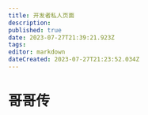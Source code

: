 ```yaml
---
title: 开发者私人页面
description: 
published: true
date: 2023-07-27T21:39:21.923Z
tags: 
editor: markdown
dateCreated: 2023-07-27T21:23:52.034Z
---
```


# 哥哥传